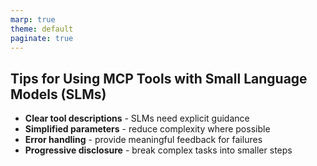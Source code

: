 ```yaml
---
marp: true
theme: default
paginate: true
---
```


## Tips for Using MCP Tools with Small Language Models (SLMs)

- **Clear tool descriptions** - SLMs need explicit guidance
- **Simplified parameters** - reduce complexity where possible
- **Error handling** - provide meaningful feedback for failures
- **Progressive disclosure** - break complex tasks into smaller steps